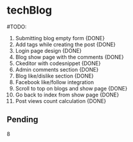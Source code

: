 # techBlog

#TODO:
1. Submitting blog empty form {DONE}
2. Add tags while creating the post {DONE}
3. Login page design {DONE}
4. Blog show page with the comments {DONE}
5. Ckeditor with codesnippet {DONE}
6. Admin comments section {DONE}
7. Blog like/dislike section {DONE}
8. Facebook like/follow integration
9. Scroll to top on blogs and show page {DONE}
10. Go back to index from show page {DONE}
11. Post views count calculation {DONE}

## Pending
8
